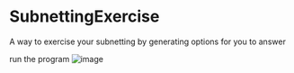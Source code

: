 # SubnettingExercise
A way to exercise your subnetting by generating options for you to answer

run the program
![image](https://user-images.githubusercontent.com/78094177/157507745-fd2c599a-26ec-4393-8caf-ffb04a9fd554.png)
